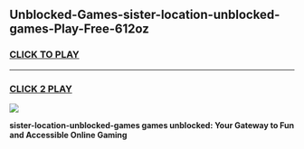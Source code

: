 
## Unblocked-Games-sister-location-unblocked-games-Play-Free-612oz
<h3>
<a href="https://premium76.site?title=sister-location-unblocked-games&ref=15A">CLICK TO PLAY</a></h3>
<hr>

<h3>
<a href="https://premium76.site?title=sister-location-unblocked-games&ref=15A">CLICK 2 PLAY</a>
  
</h3>

<a href="https://premium76.site?title=sister-location-unblocked-games&ref=15A"><img src="https://clearcache.store/games.png"></a>


**sister-location-unblocked-games games unblocked: Your Gateway to Fun and Accessible Online Gaming**
